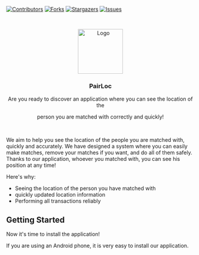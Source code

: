 [contributors-shield]: https://img.shields.io/github/contributors/atakde/flutter-mobile-app.svg?style=flat-square
[contributors-url]: https://github.com/atakde/flutter-mobile-app/graphs/contributors
[forks-shield]: https://img.shields.io/github/forks/atakde/flutter-mobile-app.svg?style=flat-square
[forks-url]: https://github.com/atakde/flutter-mobile-app/network/members
[stars-shield]: https://img.shields.io/github/stars/atakde/flutter-mobile-app.svg?style=flat-square
[stars-url]: https://github.com/atakde/flutter-mobile-app/stargazers
[issues-shield]: https://img.shields.io/github/issues/atakde/flutter-mobile-app.svg?style=flat-square
[issues-url]: https://github.com/atakde/flutter-mobile-app/issues


[![Contributors][contributors-shield]][contributors-url]
[![Forks][forks-shield]][forks-url]
[![Stargazers][stars-shield]][stars-url]
[![Issues][issues-shield]][issues-url]

<br />
<p align="center">
  <a href="#">
    <img src="https://github.com/atakde/flutter-mobile-app/blob/master/assets/images/logo.png" alt="Logo" width="120" height="120">
  </a>

  <h3 align="center">PairLoc</h3>
  
 <p align="center">
    Are you ready to discover an application where you can see the location of the 
  </p>
  <p align="center">
   person you are matched with correctly and quickly!
  </p>
  <br>
</p>

<!-- ABOUT -->

We aim to help you see the location of the people you are matched with, quickly and accurately. We have designed a system where you can easily make matches, remove your matches if you want, and do all of them safely. Thanks to our application, whoever you matched with, you can see his position at any time!

Here's why:
* Seeing the location of the person you have matched with
* quickly updated location information
* Performing all transactions reliably

## Getting Started

Now it's time to install the application!

If you are using an Android phone, it is very easy to install our application.
